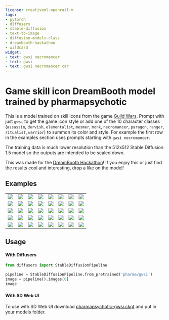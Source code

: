 ```yaml
---
license: creativeml-openrail-m
tags:
- pytorch
- diffusers
- stable-diffusion
- text-to-image
- diffusion-models-class
- dreambooth-hackathon
- wildcard
widget:
- text: gwsi necromancer
- text: gwsi
- text: gwsi necromancer car
---
```


# Game skill icon DreamBooth model trained by pharmapsychotic

This is a model trained on skill icons from the game [Guild Wars](https://guildwars.com). Prompt with just `gwsi` to get the game icon style or add one of the 10 character classes (`assassin`, `dervish`, `elementalist`, `mesmer`, `monk`, `necromancer`, `paragon`, `ranger`, `ritualist`, `warrior`) to summon its color and style. For example the first row in the examples section uses prompts starting with `gwsi necromancer`. 

The training data is much lower resolution than the 512x512 Stable Diffusion 1.5 model so the outputs are intended to be scaled down. 

This was made for the [DreamBooth Hackathon](https://huggingface.co/dreambooth-hackathon)! If you enjoy this or just find the results cool and interesting, drop a like on the model!

## Examples

|  |  |  |  |  |  |  |  |
| --- | --- | --- | --- | --- | --- |  --- | --- | 
| ![](examples/necro1-gwsi_necromancer_feline_fiend.jpg) | ![](examples/necro2-gwsi_necromancer_feline_fiend.jpg) | ![](examples/necro3-gwsi_necromancer_hand.jpg) | ![](examples/necro4-gwsi_necromancer_corpse_explosion.jpg) | ![](examples/necro5-gwsi_necromancer_cthulu.jpg) | ![](examples/necro6-gwsi_necromancer_monster.jpg) | ![](examples/necro7-gwsi_necromancer_mark.jpg) | ![](examples/necro8-gwsi_necromancer_signet.jpg) | 
| ![](examples/war1-gwsi_warrior.jpg) | ![](examples/war2-gwsi_warrior_victory.jpg) | ![](examples/war3-gwsi_warrior_chain_break.jpg) | ![](examples/war4-gwsi_warrior_beat_down.jpg) | ![](examples/war5-gwsi_warrior.jpg) | ![](examples/war6-gwsi_warrior.jpg) | ![](examples/war7-gwsi.jpg) | ![](examples/war8-gwsi_elementalist_glyph.jpg) | 
| ![](examples/elem1-gwsi_elementalist_mind_shock.jpg) | ![](examples/elem2-gwsi_elementalist_immolate.jpg) | ![](examples/elem3-gwsi_elementalist_aura.jpg) | ![](examples/elem4-gwsi_elementalist_aura.jpg) | ![](examples/elem7-gwsi_demon.jpg) | ![](examples/elem5-gwsi_elementalist_lightning_strike.jpg) | ![](examples/elem6-gwsi_elementalist.jpg) | ![](examples/elem8-gwsi_elementalist_freeze.jpg) | 
| ![](examples/monk1-gwsi_monk_sorrow.jpg) | ![](examples/monk2-gwsi_monk_healing_vapors.jpg) | ![](examples/monk3-gwsi_monk_healing_vapors.jpg) | ![](examples/monk4-gwsi_monk_orb_of_healing.jpg) | ![](examples/c1-gwsi.jpg) | ![](examples/c2-gwsi.jpg) | ![](examples/c3-gwsi.jpg) | ![](examples/c4-gwsi.jpg) | 
| ![](examples/car1-gwsi_necromancer_car.jpg) | ![](examples/car2-gwsi_necromancer_car.jpg) | ![](examples/car3-gwsi_necromancer_car.jpg) | ![](examples/car4-gwsi_monk_car.jpg) | ![](examples/car5-gwsi_ritualist_car.jpg) | ![](examples/car6-gwsi_ritualstcar.jpg) | ![](examples/car7-gwsi_warrior_car.jpg) | ![](examples/car8-gwsi_warrior_car.jpg) | 




## Usage

#### With Diffusers

```python
from diffusers import StableDiffusionPipeline

pipeline = StableDiffusionPipeline.from_pretrained('pharma/gwsi')
image = pipeline().images[0]
image
```

#### With SD Web UI
To use with SD Web UI download [pharmapsychotic-gwsi.ckpt](https://huggingface.co/pharma/gwsi/resolve/main/pharmapsychotic-gwsi.ckpt) and put in your models folder.